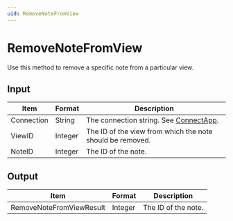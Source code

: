 ```yaml
---
uid: RemoveNoteFromView
---
```


# RemoveNoteFromView

Use this method to remove a specific note from a particular view.

## Input

| Item       | Format  | Description                                                                          |
|------------|---------|--------------------------------------------------------------------------------------|
| Connection | String  | The connection string. See [ConnectApp](xref:ConnectApp). |
| ViewID     | Integer | The ID of the view from which the note should be removed.                            |
| NoteID     | Integer | The ID of the note.                                                                  |

## Output

| Item                      | Format  | Description         |
|---------------------------|---------|---------------------|
| RemoveNoteFrom­ViewResult | Integer | The ID of the note. |
